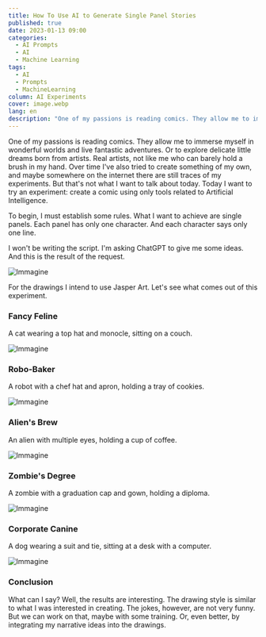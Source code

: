 ```yaml
---
title: How To Use AI to Generate Single Panel Stories
published: true
date: 2023-01-13 09:00
categories:
  - AI Prompts
  - AI
  - Machine Learning
tags:
  - AI
  - Prompts
  - MachineLearning
column: AI Experiments
cover: image.webp
lang: en
description: "One of my passions is reading comics. They allow me to immerse myself in wonderful worlds and live fantastic adventures. Or to explore delicate little dreams born from artists. Real artists, not like me who can barely hold a brush in my hand. Over time I've also tried to create something of my own, and maybe somewhere on the internet there are still traces of my experiments. But that's not what I want to talk about today. Today I want to try an experiment: create a comic using only tools related to Artificial Intelligence."
---
```


One of my passions is reading comics. They allow me to immerse myself in wonderful worlds and live fantastic adventures. Or to explore delicate little dreams born from artists. Real artists, not like me who can barely hold a brush in my hand. Over time I've also tried to create something of my own, and maybe somewhere on the internet there are still traces of my experiments. But that's not what I want to talk about today. Today I want to try an experiment: create a comic using only tools related to Artificial Intelligence.

To begin, I must establish some rules. What I want to achieve are single panels. Each panel has only one character. And each character says only one line.

I won't be writing the script. I'm asking ChatGPT to give me some ideas. And this is the result of the request.

![Immagine](./chat-gpt.webp)

For the drawings I intend to use Jasper Art. Let's see what comes out of this experiment.

### Fancy Feline

A cat wearing a top hat and monocle, sitting on a couch.

![Immagine](./fancy-feline.webp)

### Robo-Baker

A robot with a chef hat and apron, holding a tray of cookies.

![Immagine](./robo-baker.webp)

### Alien's Brew

An alien with multiple eyes, holding a cup of coffee.

![Immagine](./alien-brew.webp)

### Zombie's Degree

A zombie with a graduation cap and gown, holding a diploma.

![Immagine](./zombie-degree.webp)

### Corporate Canine

A dog wearing a suit and tie, sitting at a desk with a computer.

![Immagine](./corporate-canine.webp)

### Conclusion

What can I say? Well, the results are interesting. The drawing style is similar to what I was interested in creating. The jokes, however, are not very funny. But we can work on that, maybe with some training. Or, even better, by integrating my narrative ideas into the drawings.
